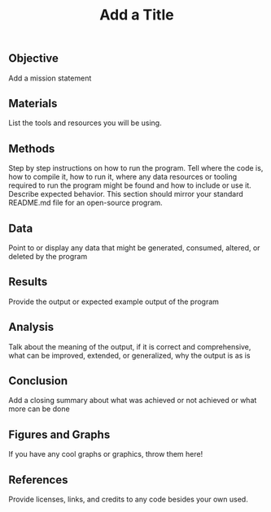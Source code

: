 <!DOCTYPE html>
<html>
<head>
</head>
<body>
	<header>
		<h1> Add a Title </h1>
	</header>
	<main>
		<section>
			<h2> Objective </h2>
			<p>
				Add a mission statement
			</p>
		</section>
		<section>
			<h2> Materials </h2>
			<p>
				List the tools and resources you will be using.
			</p>	
		</section>
		<section>
			<h2> Methods </h2>
			<p>
				Step by step instructions on how to run the program. Tell where the code is, how to compile it, how to run it,  where any data resources or tooling required to run the program might be found and how to include or use it. Describe expected behavior. This section should mirror your standard README.md file for an open-source program.
			</p>
		</section>
		<section>
			<h2> Data </h2>
			<p>
				Point to or display any data that might be generated, consumed, altered, or deleted by the program
			</p>
		</section>
		<section>
			<h2> Results </h2>
			<p>
				Provide the output or expected example output of the program
			</p>
		</section>
		<section>
			<h2> Analysis </h2>
			<p>
				Talk about the meaning of the output, if it is correct and comprehensive,  what can be improved, extended, or generalized, why the output is as is
			</p>
		</section>
		<section>
			<h2> Conclusion </h2>
			<p>
				Add a closing summary about what was achieved or not achieved or what more can be done
			</p>
		</section>
		<section>
			<h2> Figures and Graphs </h2>
			<p>
				If you have any cool graphs or graphics, throw them here!
			</p>
		</section>
		<section>
			<h2> References </h2>
			<p>
				Provide licenses, links, and credits to any code besides your own used.
			</p>
		</section>
	</main>
</body>
</html>
